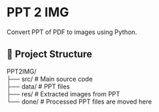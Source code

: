 # PPT 2 IMG

Convert PPT of PDF to images using Python.

## 📂 Project Structure
PPT2IMG/  
├── src/    # Main source code  
├── data/   # PPT files  
├── res/    # Extracted images from PPT  
└── done/   # Processed PPT files are moved here  

